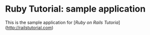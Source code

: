 # Ruby Tutorial: sample application

This is the sample application for [*Ruby on Rails Tutoria*] (http://railstutorial.com)